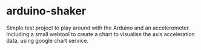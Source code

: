 arduino-shaker
=============

Simple test project to play around with the Arduino and an accelerometer.
Including a small webtool to create a chart to visualise the axis acceleration data, using google chart service.
